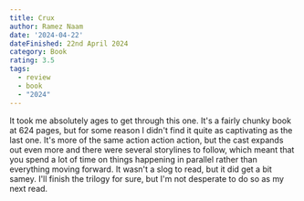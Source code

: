 ```yaml
---
title: Crux
author: Ramez Naam
date: '2024-04-22'
dateFinished: 22nd April 2024
category: Book
rating: 3.5
tags:
  - review
  - book
  - "2024"
---
```


It took me absolutely ages to get through this one. It's a fairly chunky book at 624 pages, but for some reason I didn't find it quite as captivating as the last one. It's more of the same action action action, but the cast expands out even more and there were several storylines to follow, which meant that you spend a lot of time on things happening in parallel rather than everything moving forward. It wasn't a slog to read, but it did get a bit samey. I'll finish the trilogy for sure, but I'm not desperate to do so as my next read.